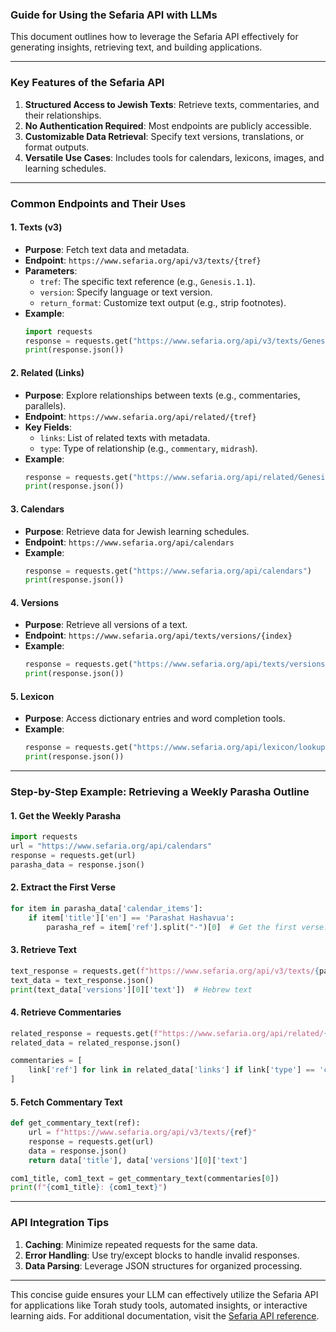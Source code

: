 ### Guide for Using the Sefaria API with LLMs

This document outlines how to leverage the Sefaria API effectively for generating insights, retrieving text, and building applications. 

---

### **Key Features of the Sefaria API**
1. **Structured Access to Jewish Texts**: Retrieve texts, commentaries, and their relationships.
2. **No Authentication Required**: Most endpoints are publicly accessible.
3. **Customizable Data Retrieval**: Specify text versions, translations, or format outputs.
4. **Versatile Use Cases**: Includes tools for calendars, lexicons, images, and learning schedules.

---

### **Common Endpoints and Their Uses**

#### 1. **Texts (v3)**
- **Purpose**: Fetch text data and metadata.
- **Endpoint**: `https://www.sefaria.org/api/v3/texts/{tref}`
- **Parameters**:
  - `tref`: The specific text reference (e.g., `Genesis.1.1`).
  - `version`: Specify language or text version.
  - `return_format`: Customize text output (e.g., strip footnotes).
- **Example**:
  ```python
  import requests
  response = requests.get("https://www.sefaria.org/api/v3/texts/Genesis.1.1?version=english")
  print(response.json())
  ```

#### 2. **Related (Links)**
- **Purpose**: Explore relationships between texts (e.g., commentaries, parallels).
- **Endpoint**: `https://www.sefaria.org/api/related/{tref}`
- **Key Fields**:
  - `links`: List of related texts with metadata.
  - `type`: Type of relationship (e.g., `commentary`, `midrash`).
- **Example**:
  ```python
  response = requests.get("https://www.sefaria.org/api/related/Genesis.1.1")
  print(response.json())
  ```

#### 3. **Calendars**
- **Purpose**: Retrieve data for Jewish learning schedules.
- **Endpoint**: `https://www.sefaria.org/api/calendars`
- **Example**:
  ```python
  response = requests.get("https://www.sefaria.org/api/calendars")
  print(response.json())
  ```

#### 4. **Versions**
- **Purpose**: Retrieve all versions of a text.
- **Endpoint**: `https://www.sefaria.org/api/texts/versions/{index}`
- **Example**:
  ```python
  response = requests.get("https://www.sefaria.org/api/texts/versions/Genesis")
  print(response.json())
  ```

#### 5. **Lexicon**
- **Purpose**: Access dictionary entries and word completion tools.
- **Example**:
  ```python
  response = requests.get("https://www.sefaria.org/api/lexicon/lookup")
  print(response.json())
  ```

---

### **Step-by-Step Example: Retrieving a Weekly Parasha Outline**

#### 1. **Get the Weekly Parasha**
```python
import requests
url = "https://www.sefaria.org/api/calendars"
response = requests.get(url)
parasha_data = response.json()
```

#### 2. **Extract the First Verse**
```python
for item in parasha_data['calendar_items']:
    if item['title']['en'] == 'Parashat Hashavua':
        parasha_ref = item['ref'].split("-")[0]  # Get the first verse.
```

#### 3. **Retrieve Text**
```python
text_response = requests.get(f"https://www.sefaria.org/api/v3/texts/{parasha_ref}")
text_data = text_response.json()
print(text_data['versions'][0]['text'])  # Hebrew text
```

#### 4. **Retrieve Commentaries**
```python
related_response = requests.get(f"https://www.sefaria.org/api/related/{parasha_ref}")
related_data = related_response.json()

commentaries = [
    link['ref'] for link in related_data['links'] if link['type'] == 'commentary'
]
```

#### 5. **Fetch Commentary Text**
```python
def get_commentary_text(ref):
    url = f"https://www.sefaria.org/api/v3/texts/{ref}"
    response = requests.get(url)
    data = response.json()
    return data['title'], data['versions'][0]['text']

com1_title, com1_text = get_commentary_text(commentaries[0])
print(f"{com1_title}: {com1_text}")
```

---

### **API Integration Tips**
1. **Caching**: Minimize repeated requests for the same data.
2. **Error Handling**: Use try/except blocks to handle invalid responses.
3. **Data Parsing**: Leverage JSON structures for organized processing.

---

This concise guide ensures your LLM can effectively utilize the Sefaria API for applications like Torah study tools, automated insights, or interactive learning aids. For additional documentation, visit the [Sefaria API reference](https://www.sefaria.org).